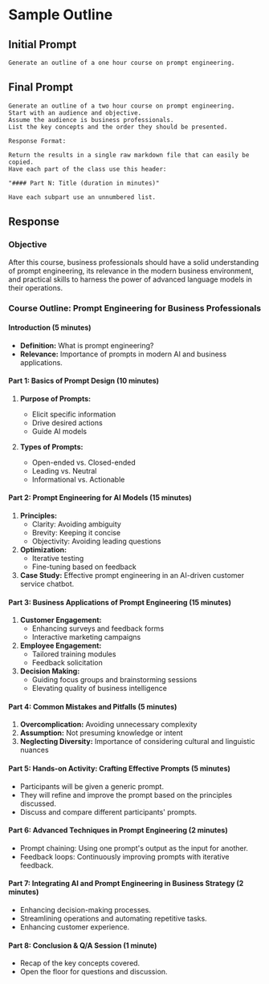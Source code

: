 # Sample Outline

## Initial Prompt

```linenums="0"
Generate an outline of a one hour course on prompt engineering.
```

## Final Prompt

```linenums="0"
Generate an outline of a two hour course on prompt engineering.
Start with an audience and objective.
Assume the audience is business professionals. 
List the key concepts and the order they should be presented.

Response Format:

Return the results in a single raw markdown file that can easily be copied.
Have each part of the class use this header:

"#### Part N: Title (duration in minutes)"

Have each subpart use an unnumbered list.
```

## Response

### Objective

After this course, business professionals should have a solid understanding of prompt engineering, its relevance in the modern business environment, and practical skills to harness the power of advanced language models in their operations.

### Course Outline: Prompt Engineering for Business Professionals

#### Introduction (5 minutes)
- **Definition:** What is prompt engineering?
- **Relevance:** Importance of prompts in modern AI and business applications.

#### Part 1: Basics of Prompt Design (10 minutes)

1. **Purpose of Prompts:** 
    * Elicit specific information
    * Drive desired actions
    * Guide AI models

2. **Types of Prompts:** 
    * Open-ended vs. Closed-ended
    * Leading vs. Neutral
    * Informational vs. Actionable

#### Part 2: Prompt Engineering for AI Models (15 minutes)

1. **Principles:** 
    - Clarity: Avoiding ambiguity
    - Brevity: Keeping it concise
    - Objectivity: Avoiding leading questions
2. **Optimization:** 
    - Iterative testing
    - Fine-tuning based on feedback
3. **Case Study:** Effective prompt engineering in an AI-driven customer service chatbot.

#### Part 3: Business Applications of Prompt Engineering (15 minutes)

1. **Customer Engagement:** 
    - Enhancing surveys and feedback forms
    - Interactive marketing campaigns
2. **Employee Engagement:** 
    - Tailored training modules
    - Feedback solicitation
3. **Decision Making:**
    - Guiding focus groups and brainstorming sessions
    - Elevating quality of business intelligence

#### Part 4: Common Mistakes and Pitfalls (5 minutes)

1. **Overcomplication:** Avoiding unnecessary complexity
2. **Assumption:** Not presuming knowledge or intent
3. **Neglecting Diversity:** Importance of considering cultural and linguistic nuances

#### Part 5: Hands-on Activity: Crafting Effective Prompts (5 minutes)

* Participants will be given a generic prompt.
* They will refine and improve the prompt based on the principles discussed.
* Discuss and compare different participants' prompts.

#### Part 6: Advanced Techniques in Prompt Engineering (2 minutes)

* Prompt chaining: Using one prompt's output as the input for another.
* Feedback loops: Continuously improving prompts with iterative feedback.

#### Part 7:  Integrating AI and Prompt Engineering in Business Strategy (2 minutes)
* Enhancing decision-making processes.
* Streamlining operations and automating repetitive tasks.
* Enhancing customer experience.

#### Part 8: Conclusion & Q/A Session (1 minute)

* Recap of the key concepts covered.
* Open the floor for questions and discussion.

